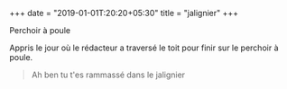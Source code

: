 +++
date = "2019-01-01T:20:20+05:30"
title = "jalignier"
+++

Perchoir à poule
<!--more-->
Appris le jour où le rédacteur a traversé le toit pour finir sur le perchoir à poule.

> Ah ben tu t'es rammassé dans le jalignier
